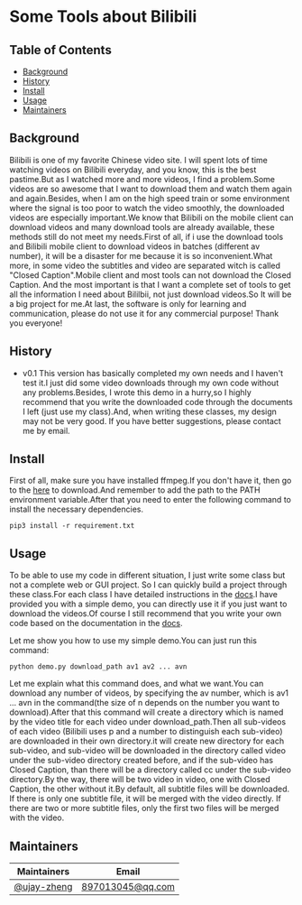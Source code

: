 # Some Tools about Bilibili   

## Table of Contents
- [Background](#background)
- [History](#history)
- [Install](#install)
- [Usage](#usage)
- [Maintainers](#maintainers)

## Background   
Bilibili is one of my favorite Chinese video site. I will spent lots of time watching videos on Bilibili everyday, and
you know, this is the best pastime.But as I watched more and more videos, I find a problem.Some videos are so awesome 
that I want to download them and watch them again and again.Besides, when I am on the high speed train or some environment
where the signal is too poor to watch the video smoothly, the downloaded videos are especially important.We know that 
Bilibili on the mobile client can download videos and many download tools are already available, these methods still do 
not meet my needs.First of all, if i use the download tools and Bilibili mobile client to download videos in batches
(different av number), it will be a disaster for me because it is so inconvenient.What more, in some video the subtitles 
and video are separated witch is called "Closed Caption".Mobile client and most tools can not download the Closed Caption.
And the most important is that I want a complete set of tools to get all the information I need about Bililbii, not just 
download videos.So It will be a big project for me.At last, the software is only for learning and communication, please 
do not use it for any commercial purpose! Thank you everyone!    

## History
* v0.1
This version has basically completed my own needs and I haven't test it.I just did some video downloads through my own 
code without any problems.Besides, I wrote this demo in a hurry,so I highly recommend that you write the downloaded code 
through the documents I left (just use my class).And, when writing these classes, my design may not be very good. If you 
have better suggestions, please contact me by email.

## Install   
First of all, make sure you have installed ffmpeg.If you don't have it, then go to the [here](http://ffmpeg.org/) to 
download.And remember to add the path to the PATH environment variable.After that you need to enter the following command 
to install the necessary dependencies.
```
pip3 install -r requirement.txt
```

## Usage   
To be able to use my code in different situation, I just write some class but not a complete web or GUI project. So I
can quickly build a project through these class.For each class I have detailed instructions in the [docs](docs).I have 
provided you with a simple demo, you can directly use it if you just want to download the videos.Of course I still 
recommend that you write your own code based on the documentation in the [docs](docs).   
   
Let me show you how to use my simple demo.You can just run this command:
```
python demo.py download_path av1 av2 ... avn
```
Let me explain what this command does, and what we want.You can download any number of videos, by specifying the av 
number, which is av1 ... avn in the command(the size of n depends on the number you want to download).After that this 
command will create a directory which is named by the video title for each video under download_path.Then all sub-videos 
of each video (Bilibili uses p and a number to distinguish each sub-video) are downloaded in their own directory.it will
create new directory for each sub-video, and sub-video will be downloaded in the directory called video under the sub-video
directory created before, and if the sub-video has Closed Caption, than there will be a directory called cc under the
sub-video directory.By the way, there will be two video in video, one with Closed Caption, the other without it.By default, 
all subtitle files will be downloaded. If there is only one subtitle file, it will be merged with the video directly. If 
there are two or more subtitle files, only the first two files will be merged with the video.



## Maintainers    
| Maintainers                                         | Email                                                        |
| --------------------------------------------------- | ------------------------------------------------------------ |
|[@ujay-zheng](https://github.com/ujay-zheng) | 897013045@qq.com|